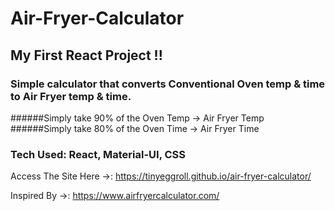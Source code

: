 # Air-Fryer-Calculator


## My First React Project !!
### Simple calculator that converts Conventional Oven temp & time to Air Fryer temp & time.

######Simply take 90% of the Oven Temp -> Air Fryer Temp
######Simply take 80% of the Oven Time -> Air Fryer Time


### Tech Used: React, Material-UI, CSS 

Access The Site Here ->: https://tinyeggroll.github.io/air-fryer-calculator/

Inspired By ->: https://www.airfryercalculator.com/
